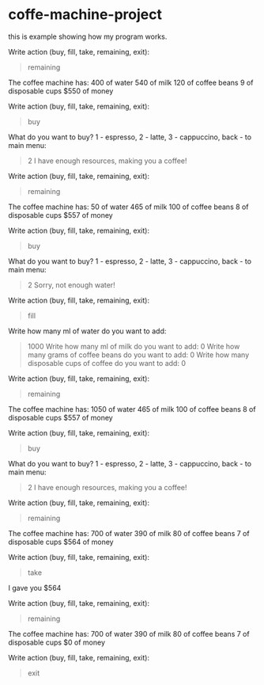 # coffe-machine-project
this is example showing how my program works.

Write action (buy, fill, take, remaining, exit):
> remaining
 
The coffee machine has:
400 of water
540 of milk
120 of coffee beans
9 of disposable cups
$550 of money
 
Write action (buy, fill, take, remaining, exit):
> buy
 
What do you want to buy? 1 - espresso, 2 - latte, 3 - cappuccino, back - to main menu:
> 2
I have enough resources, making you a coffee!
 
Write action (buy, fill, take, remaining, exit):
> remaining
 
The coffee machine has:
50 of water
465 of milk
100 of coffee beans
8 of disposable cups
$557 of money
 
Write action (buy, fill, take, remaining, exit):
> buy
 
What do you want to buy? 1 - espresso, 2 - latte, 3 - cappuccino, back - to main menu:
> 2
Sorry, not enough water!
 
Write action (buy, fill, take, remaining, exit):
> fill
 
Write how many ml of water do you want to add:
> 1000
Write how many ml of milk do you want to add:
> 0
Write how many grams of coffee beans do you want to add:
> 0
Write how many disposable cups of coffee do you want to add:
> 0
 
Write action (buy, fill, take, remaining, exit):
> remaining
 
The coffee machine has:
1050 of water
465 of milk
100 of coffee beans
8 of disposable cups
$557 of money
 
Write action (buy, fill, take, remaining, exit):
> buy
 
What do you want to buy? 1 - espresso, 2 - latte, 3 - cappuccino, back - to main menu:
> 2
I have enough resources, making you a coffee!
 
Write action (buy, fill, take, remaining, exit):
> remaining
 
The coffee machine has:
700 of water
390 of milk
80 of coffee beans
7 of disposable cups
$564 of money
 
Write action (buy, fill, take, remaining, exit):
> take
 
I gave you $564
 
Write action (buy, fill, take, remaining, exit):
> remaining
 
The coffee machine has:
700 of water
390 of milk
80 of coffee beans
7 of disposable cups
$0 of money
 
Write action (buy, fill, take, remaining, exit):
> exit

